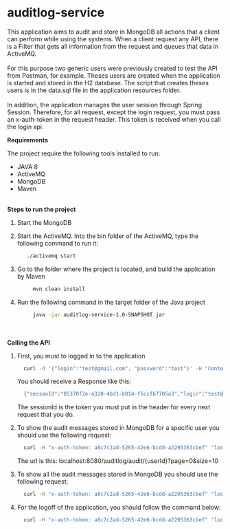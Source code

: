 # auditlog-service

This application aims to audit and store in MongoDB all actions that a 
client can perform while using the systems.
When a client request any API, there is a Filter that gets all 
information from the request and queues that data in ActiveMQ.
<br /><br />
For this purpose two generic users were previously created to test the API
from Postman, for example.
Theses users are created when the application is started and stored in the H2 database.
The script that creates theses users is in the data.sql file in the application resources folder.
<br /><br />
In addition, the application manages the user session through Spring Session. 
Therefore, for all request, except the login request, you must pass an x-auth-token in the request header.
This token is received when you call the login api.


__Requirements__

  The project require the following tools installed to run:
  - JAVA 8
  - ActiveMQ
  - MongoDB
  - Maven
<br/><br/>

__Steps to run the project__
  
  1. Start the MongoDB
  
  2. Start the ActiveMQ. Into the bin folder of the ActiveMQ, type the following command to run it:
      ```bash
         ./activemq start
      ```
     
  3. Go to the folder where the project is located, and build the application by Maven
      ```bash
           mvn clean install
      ```
  4. Run the following command in the target folder of the Java project
        ```bash
             java -jar auditlog-service-1.0-SNAPSHOT.jar
        ```
  <br/><br/>
  __Calling the API__
  
  1. First, you must to logged in to the application
  
        ```bash
          curl -d '{"login":"test@gmail.com", "password":"test"}' -H "Content-Type: application/json" -X POST localhost:8080/auditlog/login
        ```
     You should receive a Response like this:
     ```bash
       {"sessaoId":"85370f2e-a320-4bd1-b814-f5ccfb7705a3","login":"test@gmail.com","userId":1}
     ```
     The sessionId is the token you must put in the header for every next request that you do.
     
  2. To show the audit messages stored in MongoDB for a specific user you should use the following request:
     ```bash
       curl -H "x-auth-token: a8c7c2ad-5265-42e6-bcdd-a2295363cbef" "localhost:8080/auditlog/audit/1?page=0&size=10"
     ```
     The url is this: localhost:8080/auditlog/audit/{userId}?page=0&size=10
     
  3. To show all the audit messages stored in MongoDB you should use the following request;
     ```bash
       curl -H "x-auth-token: a8c7c2ad-5265-42e6-bcdd-a2295363cbef" "localhost:8080/auditlog/audit?page=0&size=10"
     ```
  4. For the logoff of the application, you should follow the command below: 
     ```bash
       curl -H "x-auth-token: a8c7c2ad-5265-42e6-bcdd-a2295363cbef" "localhost:8080/auditlog/logout"
      ``` 
     
